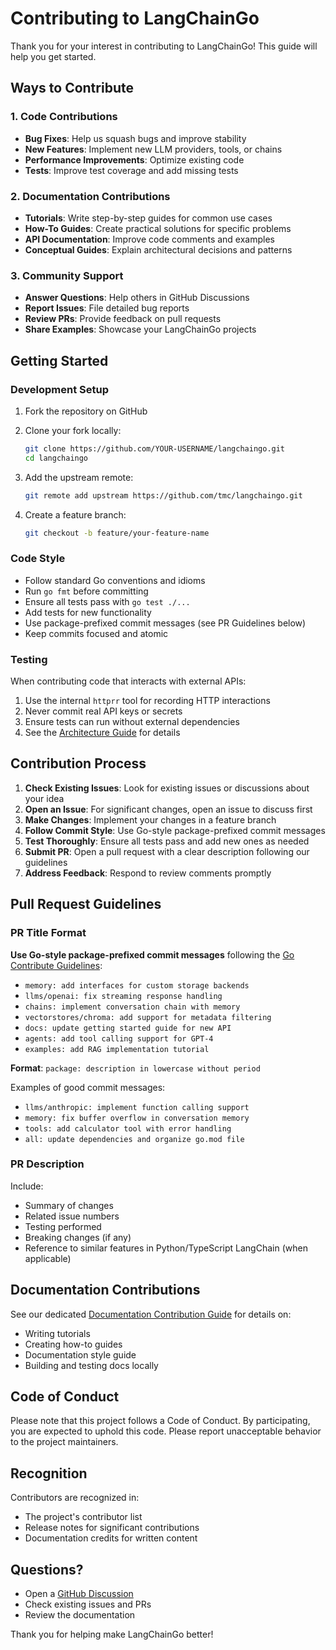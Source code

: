 # Contributing to LangChainGo

Thank you for your interest in contributing to LangChainGo! This guide will help you get started.

## Ways to Contribute

### 1. Code Contributions

- **Bug Fixes**: Help us squash bugs and improve stability
- **New Features**: Implement new LLM providers, tools, or chains
- **Performance Improvements**: Optimize existing code
- **Tests**: Improve test coverage and add missing tests

### 2. Documentation Contributions

- **Tutorials**: Write step-by-step guides for common use cases
- **How-To Guides**: Create practical solutions for specific problems
- **API Documentation**: Improve code comments and examples
- **Conceptual Guides**: Explain architectural decisions and patterns

### 3. Community Support

- **Answer Questions**: Help others in GitHub Discussions
- **Report Issues**: File detailed bug reports
- **Review PRs**: Provide feedback on pull requests
- **Share Examples**: Showcase your LangChainGo projects

## Getting Started

### Development Setup

1. Fork the repository on GitHub
2. Clone your fork locally:
   ```bash
   git clone https://github.com/YOUR-USERNAME/langchaingo.git
   cd langchaingo
   ```

3. Add the upstream remote:
   ```bash
   git remote add upstream https://github.com/tmc/langchaingo.git
   ```

4. Create a feature branch:
   ```bash
   git checkout -b feature/your-feature-name
   ```

### Code Style

- Follow standard Go conventions and idioms
- Run `go fmt` before committing
- Ensure all tests pass with `go test ./...`
- Add tests for new functionality
- Use package-prefixed commit messages (see PR Guidelines below)
- Keep commits focused and atomic

### Testing

When contributing code that interacts with external APIs:

1. Use the internal `httprr` tool for recording HTTP interactions
2. Never commit real API keys or secrets
3. Ensure tests can run without external dependencies
4. See the [Architecture Guide](/docs/concepts/architecture#http-testing-with-httprr) for details

## Contribution Process

1. **Check Existing Issues**: Look for existing issues or discussions about your idea
2. **Open an Issue**: For significant changes, open an issue to discuss first
3. **Make Changes**: Implement your changes in a feature branch
4. **Follow Commit Style**: Use Go-style package-prefixed commit messages
5. **Test Thoroughly**: Ensure all tests pass and add new ones as needed
6. **Submit PR**: Open a pull request with a clear description following our guidelines
7. **Address Feedback**: Respond to review comments promptly

## Pull Request Guidelines

### PR Title Format

**Use Go-style package-prefixed commit messages** following the [Go Contribute Guidelines](https://go.dev/doc/contribute#commit_messages):

- `memory: add interfaces for custom storage backends`
- `llms/openai: fix streaming response handling`
- `chains: implement conversation chain with memory`
- `vectorstores/chroma: add support for metadata filtering`
- `docs: update getting started guide for new API`
- `agents: add tool calling support for GPT-4`
- `examples: add RAG implementation tutorial`

**Format**: `package: description in lowercase without period`

Examples of good commit messages:
- `llms/anthropic: implement function calling support`
- `memory: fix buffer overflow in conversation memory`
- `tools: add calculator tool with error handling`
- `all: update dependencies and organize go.mod file`

### PR Description
Include:
- Summary of changes
- Related issue numbers  
- Testing performed
- Breaking changes (if any)
- Reference to similar features in Python/TypeScript LangChain (when applicable)

## Documentation Contributions

See our dedicated [Documentation Contribution Guide](./documentation) for details on:
- Writing tutorials
- Creating how-to guides
- Documentation style guide
- Building and testing docs locally

## Code of Conduct

Please note that this project follows a Code of Conduct. By participating, you are expected to uphold this code. Please report unacceptable behavior to the project maintainers.

## Recognition

Contributors are recognized in:
- The project's contributor list
- Release notes for significant contributions
- Documentation credits for written content

## Questions?

- Open a [GitHub Discussion](https://github.com/tmc/langchaingo/discussions)
- Check existing issues and PRs
- Review the documentation

Thank you for helping make LangChainGo better!